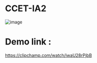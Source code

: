 # CCET-IA2

![image](https://user-images.githubusercontent.com/55437218/205444887-2f37e024-89fb-453f-a6f9-8bad9649aea4.png)

# Demo link :

https://clipchamp.com/watch/iwaU28rPjbB
